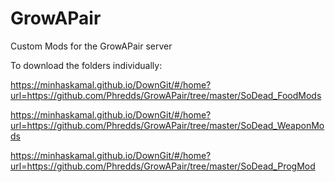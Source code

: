 # GrowAPair
Custom Mods for the GrowAPair server

To download the folders individually:

https://minhaskamal.github.io/DownGit/#/home?url=https://github.com/Phredds/GrowAPair/tree/master/SoDead_FoodMods

https://minhaskamal.github.io/DownGit/#/home?url=https://github.com/Phredds/GrowAPair/tree/master/SoDead_WeaponMods

https://minhaskamal.github.io/DownGit/#/home?url=https://github.com/Phredds/GrowAPair/tree/master/SoDead_ProgMod
